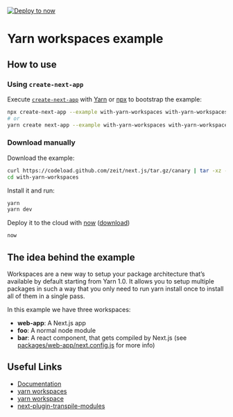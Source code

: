 [![Deploy to now](https://deploy.now.sh/static/button.svg)](https://deploy.now.sh/?repo=https://github.com/zeit/next.js/tree/master/examples/with-yarn-workspaces)

# Yarn workspaces example

## How to use

### Using `create-next-app`

Execute [`create-next-app`](https://github.com/segmentio/create-next-app) with [Yarn](https://yarnpkg.com/lang/en/docs/cli/create/) or [npx](https://github.com/zkat/npx#readme) to bootstrap the example:

```bash
npx create-next-app --example with-yarn-workspaces with-yarn-workspaces-app
# or
yarn create next-app --example with-yarn-workspaces with-yarn-workspaces-app
```

### Download manually

Download the example:

```bash
curl https://codeload.github.com/zeit/next.js/tar.gz/canary | tar -xz --strip=2 next.js-canary/examples/with-yarn-workspaces
cd with-yarn-workspaces
```

Install it and run:

```bash
yarn
yarn dev
```

Deploy it to the cloud with [now](https://zeit.co/now) ([download](https://zeit.co/download))

```bash
now
```

## The idea behind the example

Workspaces are a new way to setup your package architecture that’s available by default starting from Yarn 1.0. It allows you to setup multiple packages in such a way that you only need to run yarn install once to install all of them in a single pass.

In this example we have three workspaces:

* **web-app**: A Next.js app
* **foo**: A normal node module
* **bar**: A react component, that gets compiled by Next.js (see [packages/web-app/next.config.js](./packages/web-app/next.config.js) for more info)

## Useful Links

* [Documentation](https://yarnpkg.com/en/docs/workspaces)
* [yarn workspaces](https://yarnpkg.com/lang/en/docs/cli/workspace)
* [yarn workspace](https://yarnpkg.com/lang/en/docs/cli/workspaces)
* [next-plugin-transpile-modules](https://www.npmjs.com/package/next-plugin-transpile-modules)
